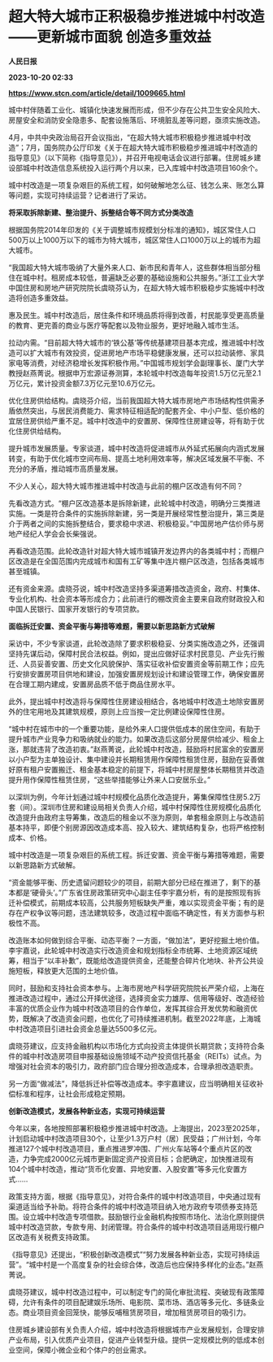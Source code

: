 # 超大特大城市正积极稳步推进城中村改造——更新城市面貌 创造多重效益
**人民日报**

**2023-10-20 02:33**

**https://www.stcn.com/article/detail/1009665.html**

城中村伴随着工业化、城镇化快速发展而形成，但不少存在公共卫生安全风险大、房屋安全和消防安全隐患多、配套设施落后、环境脏乱差等问题，亟须实施改造。

4月，中共中央政治局召开会议指出，“在超大特大城市积极稳步推进城中村改造”；7月，国务院办公厅印发《关于在超大特大城市积极稳步推进城中村改造的指导意见》（以下简称《指导意见》），并召开电视电话会议进行部署。住房城乡建设部城中村改造信息系统投入运行两个月以来，已入库城中村改造项目160余个。

城中村改造是一项复杂艰巨的系统工程，如何破解地怎么征、钱怎么来、账怎么算等问题，实现可持续运营？记者进行了采访。

**将采取拆除新建、整治提升、拆整结合等不同方式分类改造**

根据国务院2014年印发的《关于调整城市规模划分标准的通知》，城区常住人口500万以上1000万以下的城市为特大城市，城区常住人口1000万以上的城市为超大城市。

“我国超大特大城市吸纳了大量外来人口、新市民和青年人，这些群体相当部分租住在城中村。租房成本较低，普遍缺乏必要的基础设施和公共服务。”浙江工业大学中国住房和房地产研究院院长虞晓芬认为，在超大特大城市积极稳步实施城中村改造将创造多重效益。

惠及民生。城中村改造后，居住条件和环境品质将得到改善，村民能享受更高质量的教育、更完善的商业与医疗等配套以及物业服务，更好地融入城市生活。

拉动内需。“目前超大特大城市的‘铁公基’等传统基建项目基本完成，推进城中村改造可以扩大城市有效投资，促进房地产市场平稳健康发展，还可以拉动装修、家具家电等消费，对经济稳增长发挥积极作用。”中国城市规划学会副理事长、厦门大学教授赵燕菁说。根据申万宏源证券测算，本轮城中村改造每年投资1.5万亿元至2.1万亿元，累计投资金额7.3万亿元至10.6万亿元。

优化住房供给结构。虞晓芬介绍，当前我国超大特大城市房地产市场结构性供需矛盾依然突出，与居民消费能力、需求特征相适配的配套齐全、中小户型、低价格的宜居住房供给严重不足。城中村改造中的安置房、保障性住房建设等，将有助于优化住房供给结构。

提升城市发展质量。专家谈道，城中村改造将促进城市从外延式拓展向内涵式发展转变，有助于优化城市空间布局、提高土地利用效率等，解决区域发展不平衡、不充分的矛盾，推动城市高质量发展。

不少人关心，超大特大城市推进城中村改造与此前的棚户区改造有何不同？

先看改造方式。“棚户区改造基本是拆除新建，此轮城中村改造，明确分三类推进实施。一类是符合条件的实施拆除新建，另一类是开展经常性整治提升，第三类是介于两者之间的实施拆整结合，要求稳中求进、积极稳妥。”中国房地产估价师与房地产经纪人学会会长柴强说。

再看改造范围。此轮改造针对超大特大城市城镇开发边界内的各类城中村；而棚户区改造是在全国范围内完成城市和国有工矿等集中连片棚户区改造，包括各类城市甚至城镇。

还有资金来源。虞晓芬说，城中村改造坚持多渠道筹措改造资金，政府、村集体、专业化机构、社会资本等形成合力；此前进行的棚改资金主要来自政府财政投入和中国人民银行、国家开发银行的专项贷款。

**面临拆迁安置、资金平衡与筹措等难题，需要以新思路新方式破解**

采访中，不少专家谈道，此轮改造除了要求积极稳妥、分类实施改造之外，还强调坚持先谋后动，保障村民合法权益。例如，提出应做好征求村民意见、产业先行搬迁、人员妥善安置、历史文化风貌保护、落实征收补偿安置资金等前期工作；应先行安排安置房项目供地和建设，加强安置房规划设计和建设管理工作，确保安置房在合理工期内建成，安置房品质不低于商品住房水平。

此外，提出城中村改造将与保障性住房建设相结合，各地城中村改造土地除安置房外的住宅用地及其建筑规模，原则上应当按一定比例建设保障性住房。

“城中村在城市中的一个重要功能，是给外来人口提供低成本的居住空间，有助于提升城市产业竞争力和吸纳就业的能力。如果改造后这部分房屋供给减少、租金上涨，那就违背了改造初衷。”赵燕菁说，此轮城中村改造，鼓励将村民富余的安置房以小户型为主单独设计、集中建设并长期租赁用作保障性租赁住房，鼓励在妥善做好原有租户安置搬迁、租金基本稳定的前提下，将城中村房屋整体长期租赁并改造提升用作保障性租赁住房，“这些举措能够让外来人口安居乐业。”

以深圳为例，今年计划通过城中村规模化品质化改造提升，筹集保障性住房5.2万套（间）。深圳市住房和建设局相关负责人介绍，城中村保障性住房规模化品质化改造提升由政府主导筹集，改造后的租金以不涨为原则，单套租金原则上与改造前基本持平，即便个别房源因改造成本高、投入较大、建筑结构复杂，也将严格控制成本、价格。

城中村改造是一项复杂艰巨的系统工程。拆迁安置、资金平衡与筹措等难题，需要以新思路新方式破解。

“资金能够平衡、历史遗留问题较少的项目，前期大部分已经在推进了，剩下的基本都是‘硬骨头’。”广东省住房政策研究中心副主任李宇嘉分析，有的是按照现有拆迁补偿模式，前期成本较高，公共服务短板缺失严重，难以实现资金平衡；有的是存在产权争议等问题，违法建筑较多，改造过程中面临不确定性，有关方面参与积极性不高。

改造账本如何做到综合平衡、动态平衡？一方面，“做加法”，更好挖掘土地价值。李宇嘉说，此轮城中村改造实行改造资金和规划指标全市统筹、土地资源区域统筹，相当于“以丰补歉”，既能给改造提供资金，还能整合碎片化地块、补齐公共设施短板，释放更大范围的土地价值。

同时，鼓励和支持社会资本参与。上海市房地产科学研究院院长严荣介绍，上海在推进改造过程中，通过公开择优途径，选择资金实力雄厚、信用等级好、改造经验丰富的优质企业作为城中村改造项目的合作单位，发挥其综合开发优势和融资优势，既解决了改造资金问题，也优化了可持续推进机制。截至2022年底，上海城中村改造项目引进社会资金总量达5500多亿元。

虞晓芬建议，应支持金融机构以市场化方式向投资主体提供长期贷款；支持符合条件的城中村改造房项目申报基础设施领域不动产投资信托基金（REITs）试点。为增强对社会资本的吸引力，政府部门应合理分担改造成本，合理承担改造职责。

另一方面“做减法”，降低拆迁补偿等改造成本。李宇嘉建议，应当明确相关征收补偿标准和程序，让社会形成稳定预期。

**创新改造模式，发展各种新业态，实现可持续运营**

今年以来，各地按照部署积极稳步推进城中村改造。上海提出，2023至2025年，计划启动城中村改造项目30个，让至少1.3万户村（居）民受益；广州计划，今年推进127个城中村改造项目，重点推进罗冲围、广州火车站等4个重点片区的改造，力争完成2000亿元城市更新固定资产投资目标；合肥确定，加快推进现有104个城中村改造，推动“货币化安置、异地安置、入股安置”等多元化安置方式……

政策支持方面，根据《指导意见》，对符合条件的城中村改造项目，中央通过现有渠道适当给予补助。将符合条件的城中村改造项目纳入地方政府专项债券支持范围。设立城中村改造专项借款。鼓励银行业金融机构按照市场化、法治化原则提供城中村改造贷款，专款专用、封闭管理。符合条件的城中村改造项目适用现行棚户区改造有关税费支持政策。

《指导意见》还提出，“积极创新改造模式”“努力发展各种新业态，实现可持续运营”。“城中村是一个高度复杂的社会综合体，改造后也应保持多样化的业态。”赵燕菁说。

虞晓芬建议，城中村改造过程中，可以制定专门的简化审批流程、突破现有政策障碍，允许有条件的项目配建娱乐场所、电影院、菜市场、酒店等多元化、多链条业态。商业项目资金回笼快，能够反哺租赁房项目，增加租赁房项目的吸引力。

住房城乡建设部有关负责人介绍，城中村改造将根据城市产业发展规划，合理安排产业布局，引入优质产业项目，促进产业转型升级。提供一定规模比例的低成本创业空间，保障小微企业和个体户的创业需求。
